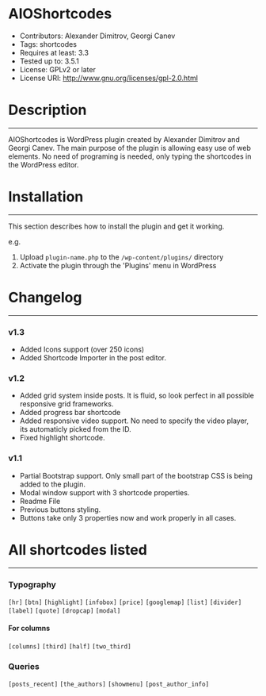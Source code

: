 AIOShortcodes
=============

* Contributors: Alexander Dimitrov, Georgi Canev
* Tags: shortcodes
* Requires at least: 3.3
* Tested up to: 3.5.1
* License: GPLv2 or later
* License URI: http://www.gnu.org/licenses/gpl-2.0.html


# Description
---
AIOShortcodes is WordPress plugin created by Alexander Dimitrov and Georgi Canev. The main purpose of the plugin is allowing easy use of web elements. No need of programing is needed, only typing the shortcodes in the WordPress editor.


# Installation
---
This section describes how to install the plugin and get it working.

e.g.

1. Upload `plugin-name.php` to the `/wp-content/plugins/` directory
1. Activate the plugin through the 'Plugins' menu in WordPress


# Changelog 
---

### v1.3
* Added Icons support (over 250 icons)
* Added Shortcode Importer in the post editor.

### v1.2 
* Added grid system inside posts. It is fluid, so look perfect in all possible responsive grid frameworks.
* Added progress bar shortcode
* Added responsive video support. No need to specify the video player, its automaticly picked from the ID.
* Fixed highlight shortcode. 

### v1.1 
* Partial Bootstrap support. Only small part of the bootstrap CSS is being added to the plugin.
* Modal window support with 3 shortcode properties.
* Readme File
* Previous buttons styling.
* Buttons take only 3 properties now and work properly in all cases.


# All shortcodes listed 
---

### Typography
`[hr]`
`[btn]`
`[highlight]`
`[infobox]`
`[price]`
`[googlemap]`
`[list]`
`[divider]`
`[label]`
`[quote]`
`[dropcap]`
`[modal]`

#### For columns
`[columns]`
`[third]`
`[half]`
`[two_third]`

### Queries
`[posts_recent]`
`[the_authors]`
`[showmenu]`
`[post_author_info]`
